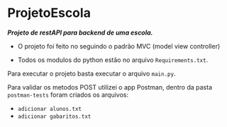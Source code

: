 # ProjetoEscola
 
**_Projeto de restAPI para backend de uma escola._**

- O projeto foi feito no seguindo o padrão MVC (model view controller)

- Todos os modulos do python estão no arquivo `Requirements.txt`.

Para executar o projeto basta executar o arquivo `main.py`.

Para validar os metodos POST utilizei o app Postman, dentro da pasta `postman-tests` foram criados os arquivos:
- `adicionar alunos.txt`
- `adicionar gabaritos.txt`